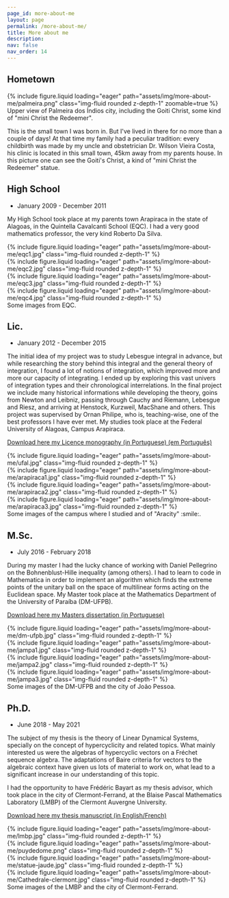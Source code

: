 ```yaml
---
page_id: more-about-me
layout: page
permalink: /more-about-me/
title: More about me
description:
nav: false
nav_order: 14
---
```


## Hometown

<div class="row mt-3">
    <div class="col-sm mt-3 mt-md-0">
        {% include figure.liquid loading="eager" path="assets/img/more-about-me/palmeira.png" class="img-fluid rounded z-depth-1" zoomable=true %}
    </div>
</div>
<div class="caption">
    Upper view of Palmeira dos Índios city, including the Goiti Christ, some kind of "mini Christ the Redeemer".
</div>

This is the small town I was born in. But I've lived in there for no more than a couple of days! At that time my family had a peculiar tradition: every childbirth was made by my uncle and obstetrician Dr. Wilson Vieira Costa, his clinic is located in this small town, 45km away from my parents house. In this picture one can see the Goiti's Christ, a kind of "mini Christ the Redeemer" statue.

## High School

- January 2009 - December 2011

My High School took place at my parents town Arapiraca in the state of Alagoas, in the Quintella Cavalcanti School (EQC). I had a very good mathematics professor, the very kind Roberto Da Silva.

<div class="row mt-3">
    <div class="col-sm mt-3 mt-md-0">
        {% include figure.liquid loading="eager" path="assets/img/more-about-me/eqc1.jpg" class="img-fluid rounded z-depth-1" %}
    </div>
    <div class="col-sm mt-3 mt-md-0">
        {% include figure.liquid loading="eager" path="assets/img/more-about-me/eqc2.jpg" class="img-fluid rounded z-depth-1" %}
    </div>
    <div class="col-sm mt-3 mt-md-0">
        {% include figure.liquid loading="eager" path="assets/img/more-about-me/eqc3.jpg" class="img-fluid rounded z-depth-1" %}
    </div>
    <div class="col-sm mt-3 mt-md-0">
        {% include figure.liquid loading="eager" path="assets/img/more-about-me/eqc4.jpg" class="img-fluid rounded z-depth-1" %}
    </div>
</div>
<div class="caption">
    Some images from EQC.
</div>

## Lic.

- January 2012 - December 2015

The initial idea of my project was to study Lebesgue integral in advance, but while researching the story behind this integral and the general theory of integration, I found a lot of notions of integration, which improved more and more our capacity of integrating. I ended up by exploring this vast univers of integration types and their chronological interrelations. In the final project we include many historical informations while developing the theory, goins from Newton and Leibniz, passing through Cauchy and Riemann, Lebesgue and Riesz, and arriving at Henstock, Kurzweil, MacShane and others. This project was supervised by Ornan Philipe, who is, teaching-wise, one of the best professors I have ever met. My studies took place at the Federal University of Alagoas, Campus Arapiraca.

<a href="https://ud10.arapiraca.ufal.br/web/content?model=ud.biblioteca.anexo&field=arquivo&id=4167&download=true&filename_field=name" target="_blank"> Download here my Licence monography (in Portuguese) (em Português)</a>

<div class="row mt-3">
    <div class="col-sm mt-3 mt-md-0">
        {% include figure.liquid loading="eager" path="assets/img/more-about-me/ufal.jpg" class="img-fluid rounded z-depth-1" %}
    </div>
    <div class="col-sm mt-3 mt-md-0">
        {% include figure.liquid loading="eager" path="assets/img/more-about-me/arapiraca1.jpg" class="img-fluid rounded z-depth-1" %}
    </div>
    <div class="col-sm mt-3 mt-md-0">
        {% include figure.liquid loading="eager" path="assets/img/more-about-me/arapiraca2.jpg" class="img-fluid rounded z-depth-1" %}
    </div>
    <div class="col-sm mt-3 mt-md-0">
        {% include figure.liquid loading="eager" path="assets/img/more-about-me/arapiraca3.jpg" class="img-fluid rounded z-depth-1" %}
    </div>
</div>
<div class="caption">
    Some images of the campus where I studied and of "Aracity" :smile:.
</div>

## M.Sc.

- July 2016 - February 2018

During my master I had the lucky chance of working with Daniel Pellegrino on the Bohnenblust-Hille inequality (among others). I had to learn to code in Mathematica in order to implement an algorithm which finds the extreme points of the unitary ball on the space of multilinear forms acting on the Euclidean space. My Master took place at the Mathematics Department of the University of Paraíba (DM-UFPB).

<a href="https://repositorio.ufpb.br/jspui/bitstream/123456789/11235/1/Arquivototal.pdf" target="_blank">Download here my Masters dissertation (in Portuguese)</a>

<div class="row mt-3">
    <div class="col-sm mt-3 mt-md-0">
        {% include figure.liquid loading="eager" path="assets/img/more-about-me/dm-ufpb.jpg" class="img-fluid rounded z-depth-1" %}
    </div>
    <div class="col-sm mt-3 mt-md-0">
        {% include figure.liquid loading="eager" path="assets/img/more-about-me/jampa1.jpg" class="img-fluid rounded z-depth-1" %}
    </div>
    <div class="col-sm mt-3 mt-md-0">
        {% include figure.liquid loading="eager" path="assets/img/more-about-me/jampa2.jpg" class="img-fluid rounded z-depth-1" %}
    </div>
    <div class="col-sm mt-3 mt-md-0">
        {% include figure.liquid loading="eager" path="assets/img/more-about-me/jampa3.jpg" class="img-fluid rounded z-depth-1" %}
    </div>
</div>
<div class="caption">
    Some images of the DM-UFPB and the city of João Pessoa.
</div>

## Ph.D.

- June 2018 - May 2021

The subject of my thesis is the theory of Linear Dynamical Systems, specially on the concept of hypercyclicity and related topics. What mainly interested us were the algebras of hypercyclic vectors on a Fréchet sequence algebra. The adaptations of Baire criteria for vectors to the algebraic context have given us lots of material to work on, what lead to a significant increase in our understanding of this topic.

I had the opportunity to have Frédéric Bayart as my thesis advisor, which took place in the city of Clermont-Ferrand, at the Blaise Pascal Mathematics Laboratory (LMBP) of the Clermont Auvergne University.

<a href="https://hal.archives-ouvertes.fr/tel-03268951/document" target="_blank">Download here my thesis manuscript (in English/French)</a>

<div class="row mt-3">
    <div class="col-sm mt-3 mt-md-0">
        {% include figure.liquid loading="eager" path="assets/img/more-about-me/lmbp.jpg" class="img-fluid rounded z-depth-1" %}
    </div>
    <div class="col-sm mt-3 mt-md-0">
        {% include figure.liquid loading="eager" path="assets/img/more-about-me/puydedome.png" class="img-fluid rounded z-depth-1" %}
    </div>
    <div class="col-sm mt-3 mt-md-0">
        {% include figure.liquid loading="eager" path="assets/img/more-about-me/statue-jaude.jpg" class="img-fluid rounded z-depth-1" %}
    </div>
    <div class="col-sm mt-3 mt-md-0">
        {% include figure.liquid loading="eager" path="assets/img/more-about-me/Cathedrale-clermont.jpg" class="img-fluid rounded z-depth-1" %}
    </div>
</div>
<div class="caption">
    Some images of the LMBP and the city of Clermont-Ferrand.
</div>
